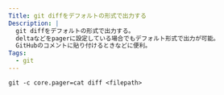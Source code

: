 ```yaml
---
Title: git diffをデフォルトの形式で出力する
Description: |
  git diffをデフォルトの形式で出力する。
  deltaなどをpagerに設定している場合でもデフォルト形式で出力が可能。
  GitHubのコメントに貼り付けるときなどに便利。
Tags:
  - git
---
```


```shell
git -c core.pager=cat diff <filepath>
```
